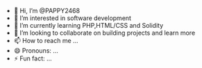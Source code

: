 - 👋 Hi, I’m @PAPPY2468
- 👀 I’m interested in software development
- 🌱 I’m currently learning PHP,HTML/CSS and Solidity
- 💞️ I’m looking to collaborate on building projects and learn more
- 📫 How to reach me ...
- 😄 Pronouns: ...
- ⚡ Fun fact: ...

<!---
PAPPY2468/PAPPY2468 is a ✨ special ✨ repository because its `README.md` (this file) appears on your GitHub profile.
You can click the Preview link to take a look at your changes.
--->
